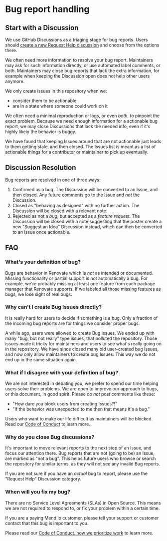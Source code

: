 # Bug report handling

## Start with a Discussion

We use GitHub Discussions as a triaging stage for bug reports.
Users should [create a new Request Help discussion](https://github.com/renovatebot/renovate/discussions/new?category=request-help) and choose from the options there.

We often need more information to resolve your bug report.
Maintainers may ask for such information directly, or use automated label comments, or both.
Maintainers may close bug reports that lack the extra information, for example when keeping the Discussion open does not help other users anymore.

We only create issues in this repository when we:

-   consider them to be actionable
-   are in a state where someone could work on it

We often need a minimal reproduction or logs, or even _both_, to pinpoint the exact problem.
Because we need enough information for a actionable bug report, we may close Discussions that lack the needed info, even if it's highly likely the behavior is buggy.

We have found that keeping Issues around that are not actionable just leads to them getting stale, and then closed.
The Issues list is meant as a list of actionable things for a contributor or maintainer to pick up eventually.

## Discussion Resolution

Bug reports are resolved in one of three ways:

1. Confirmed as a bug. The Discussion will be converted to an Issue, and then closed. Any future comments go to the Issue and _not_ the Discussion.
1. Closed as "behaving as designed" with no further action. The Discussion will be closed with a relevant note.
1. Rejected as not a _bug_, but accepted as a _feature request_. The Discussion will be closed with a note suggesting that the poster create a new "Suggest an Idea" Discussion instead, which can then be converted to an Issue once actionable.

## FAQ

### What's your definition of bug?

Bugs are behavior in Renovate which is _not_ as intended or documented.
Missing functionality or partial support is not automatically a bug.
For example, we're probably missing at least one feature from each package manager that Renovate supports.
If we labeled all those missing features as bugs, we lose sight of real bugs.

### Why can't I create Bug Issues directly?

It is really hard for users to decide if something is a bug.
Only a fraction of the incoming bug reports are for things we consider proper bugs.

A while ago, users were allowed to create Bug Issues.
We ended up with many "bug, but not really" type issues, that polluted the repository.
Those issues made it tricky for maintainers and users to see what's really going on in the repository.
We have since closed many old user-created bug Issues, and now only allow maintainers to create bug Issues.
This way we do not end up in the same situation again.

### What if I disagree with your definition of bug?

We are not interested in debating you, we prefer to spend our time helping users solve their problems.
We are open to improve our approach to bugs, or this document, in good spirit.
Please do _not_ post comments like these:

-   "How dare you block users from creating Issues?!"
-   "If the behavior was unexpected to me then that means it's a bug."

Users who want to make our life difficult as maintainers will be blocked.
Read our [Code of Conduct](https://github.com/renovatebot/renovate/blob/main/CODE_OF_CONDUCT.md) to learn more.

### Why do you close Bug discussions?

It's important to move relevant reports to the next step of an Issue, and focus our attention there.
Bug reports that are not (going to be) an Issue, are marked as "not a bug".
This helps future users who browse or search the repository for similar terms, as they will not see any invalid Bug reports.

If you are not sure if you have an _actual_ bug to report, please use the "Request Help" Discussion category.

### When will you fix my bug?

There are no Service Level Agreements (SLAs) in Open Source.
This means we are not required to respond to, or fix your problem within a certain time.

If you are a paying Mend.io customer, please tell your support or customer contact that this bug is important to you.

Please read our [Code of Conduct, how we prioritize work](https://github.com/renovatebot/renovate/blob/main/CODE_OF_CONDUCT.md#how-we-prioritize-work) to learn more.
